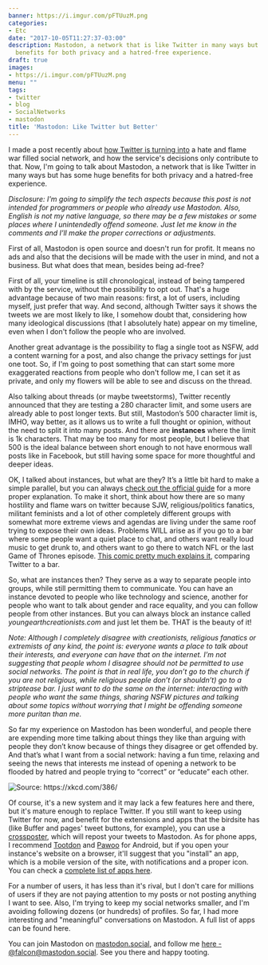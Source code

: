 ```yaml
---
banner: https://i.imgur.com/pFTUuzM.png
categories:
- Etc
date: "2017-10-05T11:27:37-03:00"
description: Mastodon, a network that is like Twitter in many ways but has some huge
  benefits for both privacy and a hatred-free experience.
draft: true
images:
- https://i.imgur.com/pFTUuzM.png
menu: ""
tags:
- twitter
- blog
- SocialNetworks
- mastodon
title: 'Mastodon: Like Twitter but Better'
---
```


I made a post recently about [how Twitter is turning into](/post/why-im-leaving-twitter/) a hate and flame war filled social network, and how the service's decisions only contribute to that. Now, I'm going to talk about Mastodon, a network that is like Twitter in many ways but has some huge benefits for both privacy and a hatred-free experience.

<!--more-->

_Disclosure: I'm going to simplify the tech aspects because this post is not intended for programmers or people who already use Mastodon. Also, English is not my native language, so there may be a few mistakes or some places where I unintendedly offend someone. Just let me know in the comments and I’ll make the proper corrections or adjustments._

First of all, Mastodon is open source and doesn't run for profit. It means no ads and also that the decisions will be made with the user in mind, and not a business. But what does that mean, besides being ad-free?

First of all, your timeline is still chronological, instead of being tampered with by the service, without the possibility to opt out. That's a huge advantage because of two main reasons: first, a lot of users, including myself, just prefer that way. And second, although Twitter says it shows the tweets we are most likely to like, I somehow doubt that, considering how many ideological discussions (that I absolutely hate) appear on my timeline, even when I don't follow the people who are involved.

Another great advantage is the possibility to flag a single toot as NSFW, add a content warning for a post, and also change the privacy settings for just one toot. So, if I'm going to post something that can start some more exaggerated reactions from people who don't follow me, I can set it as private, and only my flowers will be able to see and discuss on the thread.

Also talking about threads (or maybe tweetstorms), Twitter recently announced that they are testing a 280 character limit, and some users are already able to post longer texts. But still, Mastodon’s 500 character limit is, IMHO, way better, as it allows us to write a full thought or opinion, without the need to split it into many posts. And there are __instances__ where the limit is 1k characters. That may be too many for most people, but I believe that 500 is the ideal balance between short enough to not have enormous wall posts like in Facebook, but still having some space for more thoughtful and deeper ideas.

OK, I talked about instances, but what are they? It’s a little bit hard to make a simple parallel, but you can always [check out the official guide](https://github.com/tootsuite/documentation/blob/master/Using-Mastodon/User-guide.md#decentralization-and-federation) for a more proper explanation. To make it short, think about how there are so many hostility and flame wars on twitter because SJW, religious/politics fanatics, militant feminists and a lot of other completely different groups with somewhat more extreme views and agendas are living under the same roof trying to expose their own ideas. Problems WILL arise as if you go to a bar where some people want a quiet place to chat, and others want really loud music to get drunk to, and others want to go there to watch NFL or the last Game of Thrones episode. [This comic pretty much explains it](https://www.theguardian.com/technology/picture/2016/mar/10/comic-long-slow-death-of-twitter), comparing Twitter to a bar.

So, what are instances then? They serve as a way to separate people into groups, while still permitting them to communicate. You can have an instance devoted to people who like technology and science, another for people who want to talk about gender and race equality, and you can follow people from other instances. But you can always block an instance called _youngearthcreationists.com_ and just let them be. THAT is the beauty of it!

_Note: Although I completely disagree with creationists, religious fanatics or extremists of any kind, the point is: everyone wants a place to talk about their interests, and everyone can have that on the internet. I’m not suggesting that people whom I disagree should not be permitted to use social networks. The point is that in real life, you don’t go to the church if you are not religious, while religious people don’t (or shouldn’t) go to a striptease bar. I just want to do the same on the internet: interacting with people who want the same things, sharing NSFW pictures and talking about some topics without worrying that I might be offending someone more puritan than me._

So far my experience on Mastodon has been wonderful, and people there are expending more time talking about things they like than arguing with people they don’t know because of things they disagree or get offended by. And that’s what I want from a social network: having a fun time, relaxing and seeing the news that interests me instead of opening a network to be flooded by hatred and people trying to “correct” or “educate” each other.

<img src="https://i.imgur.com/kfzRKOA.png" class="img-medium" alt="Source: https://xkcd.com/386/">

Of course, it's a new system and it may lack a few features here and there, but it's mature enough to replace Twitter. If you still want to keep using Twitter for now, and benefit for the extensions and apps that the birdsite has (like Buffer and pages' tweet buttons, for example), you can use a [crossposter](https://mastodon-twitter-poster.herokuapp.com), which will repost your tweets to Mastodon. As for phone apps, I recommend [Tootdon](https://play.google.com/store/apps/details?id=club.tootdon.app) and [Pawoo](https://play.google.com/store/apps/details?id=jp.pxv.pawoo) for Android, but if you open your instance's website on a browser, it'll suggest that you "install" an app, which is a mobile version of the site, with notifications and a proper icon. You can check a [complete list of apps here](https://github.com/tootsuite/documentation/blob/master/Using-Mastodon/Apps.md).

For a number of users, it has less than it's rival, but I don't care for millions of users if they are not paying attention to my posts or not posting anything I want to see. Also, I'm trying to keep my social networks smaller, and I'm avoiding following dozens (or hundreds) of profiles. So far, I had more interesting and "meaningful" conversations on Mastodon. A full list of apps can be found here.

You can join Mastodon on [mastodon.social](https://mastodon.social/about/), and follow me [here - @falcon@mastodon.social](https://mastodon.social/@falcon). See you there and happy tooting.